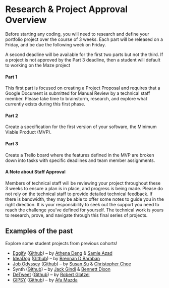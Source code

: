 # Research & Project Approval Overview

Before starting any coding, you will need to research and define your portfolio project over the course of 3 weeks. Each part will be released on a Friday, and be due the following week on Friday.

A second deadline will be available for the first two parts but not the third. If a project is not approved by the Part 3 deadline, then a student will default to working on the Maze project

#### Part 1

This first part is focused on creating a Project Proposal and requires that a Google Document is submitted for Manual Review by a technical staff member. Please take time to brainstorm, research, and explore what currently exists during this first phase.

#### Part 2

Create a specification for the first version of your software, the Minimum Viable Product (MVP).

#### Part 3

Create a Trello board where the features defined in the MVP are broken down into tasks with specific deadlines and team member assignments.

#### A Note about Staff Approval

Members of technical staff will be reviewing your project throughout these 3 weeks to ensure a plan is in place, and progress is being made. Please do not rely on the technical staff to provide detailed technical feedback. If there is bandwidth, they may be able to offer some notes to guide you in the right direction. It is your responsibility to seek out the support you need to reach the challenge you’ve defined for yourself. The technical work is yours to research, prove, and navigate through this final series of projects.

## Examples of the past

Explore some student projects from previous cohorts!

-   [Eggify](https://intranet.alxswe.com/rltoken/iV7qsrAXHJWkY_l4fSqU9A "Eggify") ([Github](https://intranet.alxswe.com/rltoken/0eKgPKVSEkUQoMX1BGcQ9g "Github")) – by [Athena Deng](https://intranet.alxswe.com/rltoken/aOpFc_uMl15vKRUrDTn5dQ "Athena Deng") & [Samie Azad](https://intranet.alxswe.com/rltoken/tLHTJDvLTiK_8U11LFfVJQ "Samie Azad")
-   [IdeaDog](https://intranet.alxswe.com/rltoken/oB5cqFid-ODjgzlDxx0qxg "IdeaDog") ([Github](https://intranet.alxswe.com/rltoken/MIeNYiWYjNxSPxk67qtr6A "Github")) – by [Brennan D Baraban](https://intranet.alxswe.com/rltoken/GSzkEJK91s8LU1Vjq8bnFA "Brennan D Baraban")
-   [Job Odyssey](https://intranet.alxswe.com/rltoken/1LK5exYPQI4yyNMB0uqPvQ "Job Odyssey") ([Github](https://intranet.alxswe.com/rltoken/Vu08AqrrSoG3O5I4PFNYDQ "Github")) – by [Susan Su](https://intranet.alxswe.com/rltoken/KH0wxDwu57sgK4Vf1efzMg "Susan Su") & [Christopher Choe](https://intranet.alxswe.com/rltoken/vAw5FLp5-C_YKkWJfkvD8g "Christopher Choe")
-   Synth ([Github](https://intranet.alxswe.com/rltoken/0z3dl6mCqRmyxECd3kdgtQ "Github")) – by [Jack Gindi](https://intranet.alxswe.com/rltoken/QRobeJARJ64Z8vCr7pQVCA "Jack Gindi") & [Bennett Dixon](https://intranet.alxswe.com/rltoken/7aOpT7EnIIcbKaWDa7kKig "Bennett Dixon")
-   [DeTweet](https://intranet.alxswe.com/rltoken/w7hp7nmStFG-td-t-R19ug "DeTweet") ([Github](https://intranet.alxswe.com/rltoken/diaKBJ60PAEdjkZHcz9bXA "Github")) – by [Robert Glatzel](https://intranet.alxswe.com/rltoken/fehS7BICwDbXKyhFZkWbHA "Robert Glatzel")
-   [GIPSY](https://intranet.alxswe.com/rltoken/FKcUPFeS4sXJ8Uw3lSGKMA "GIPSY") ([Github](https://intranet.alxswe.com/rltoken/xCXFfc3x0iWfaBQsRUV7dA "Github")) – by [Afa Mazda](https://intranet.alxswe.com/rltoken/uuWl3MT6kbr78HEPcIGTJw "Afa Mazda")